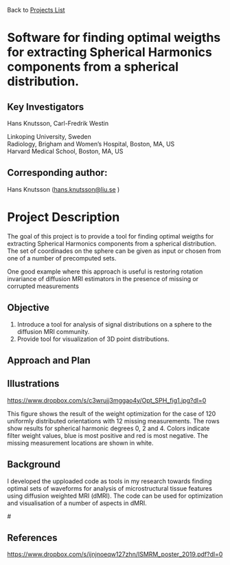 Back to [Projects List](../../README.md#ProjectsList)

# Software for finding optimal weigths for extracting Spherical Harmonics components from a spherical distribution.

## Key Investigators

Hans Knutsson, Carl-Fredrik Westin

Linkoping University, Sweden  
Radiology, Brigham and Women’s Hospital, Boston, MA, US  
Harvard Medical School, Boston, MA, US

## Corresponding author:

Hans Knutsson (hans.knutsson@liu.se )

# Project Description

<!-- Add a short paragraph describing the project. -->

The goal of this project is to provide a tool for finding optimal weigths for extracting Spherical Harmonics components from a spherical distribution. The set of coordinades on the sphere can be given as input or chosen from one of a number of precomputed sets.

One good example where this approach is useful is restoring rotation invariance of diffusion MRI estimators in the presence of missing or corrupted measurements 


## Objective

<!-- Describe here WHAT you would like to achieve (what you will have as end result). -->

1. Introduce a tool for analysis of signal distributions on a sphere to the diffusion MRI community.
2. Provide tool for visualization of 3D point distributions.

## Approach and Plan

<!-- Describe here HOW you would like to achieve the objectives stated above. -->

<!-- 1. Discuss / demo the CMB platform
2. Integrate ITK into the CMB plaform
3. Integrate display of oriented image data in VTK
4. Basic thresholding -->

<!--## Progress and Next Steps-->

<!-- Update this section as you make progress, describing of what you have ACTUALLY DONE. If there are specific steps that you could not complete then you can describe them here, too. -->



## Illustrations

<!-- Add pictures and links to videos that demonstrate what has been accomplished.
![Description of picture](Example2.jpg)
![Some more images](Example2.jpg)
-->

https://www.dropbox.com/s/c3wrujj3mggao4y/Opt_SPH_fig1.jpg?dl=0

This figure shows the result of the weight optimization for the case of 120 uniformly distributed orientations with 12 missing measurements. The rows show results for spherical harmonic degrees 0, 2 and 4. Colors indicate filter weight values, blue is most positive and red is most negative. The missing measurement locations are shown in white. 

## Background 
I developed the upploaded code as tools in my research towards finding optimal sets of waveforms for analysis of microstructural tissue features using diffusion weighted MRI (dMRI). The code can be used for optimization and visualisation of a number of aspects in dMRI.

<!-- If you developed any software, include link to the source code repository. If possible, also add links to sample data, and to any relevant publications. -->#

## References

https://www.dropbox.com/s/ijnjnoeqw127zhn/ISMRM_poster_2019.pdf?dl=0


